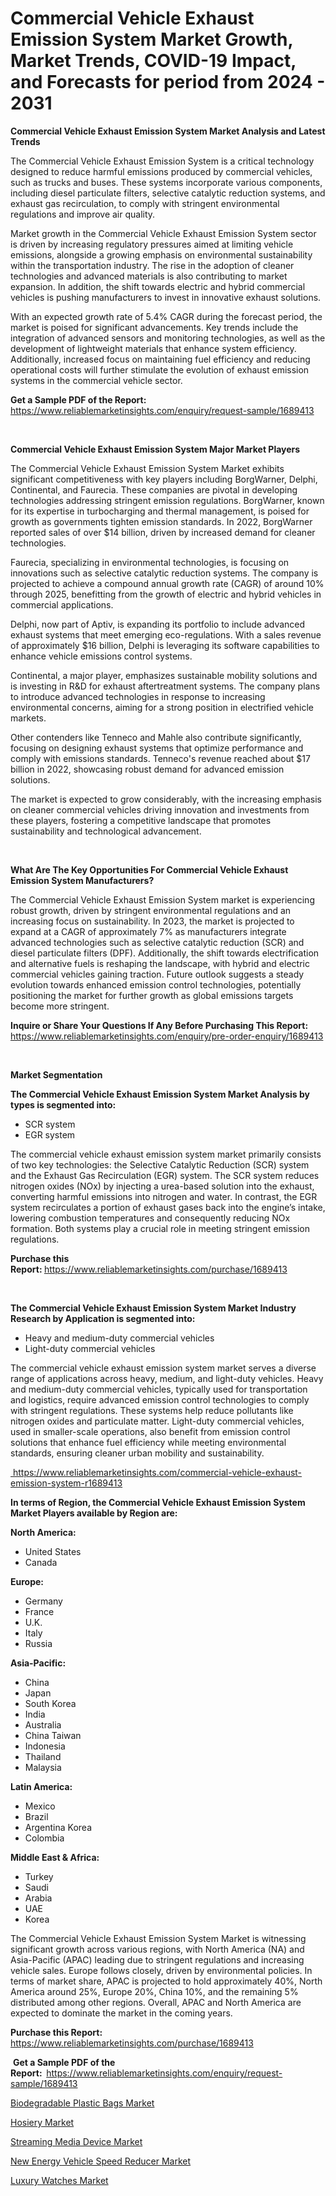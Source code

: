 <p><h1>Commercial Vehicle Exhaust Emission System Market Growth, Market Trends, COVID-19 Impact, and Forecasts for period from 2024 - 2031</h1></p><p><strong>Commercial Vehicle Exhaust Emission System Market Analysis and Latest Trends</strong></p>
<p><p>The Commercial Vehicle Exhaust Emission System is a critical technology designed to reduce harmful emissions produced by commercial vehicles, such as trucks and buses. These systems incorporate various components, including diesel particulate filters, selective catalytic reduction systems, and exhaust gas recirculation, to comply with stringent environmental regulations and improve air quality. </p><p>Market growth in the Commercial Vehicle Exhaust Emission System sector is driven by increasing regulatory pressures aimed at limiting vehicle emissions, alongside a growing emphasis on environmental sustainability within the transportation industry. The rise in the adoption of cleaner technologies and advanced materials is also contributing to market expansion. In addition, the shift towards electric and hybrid commercial vehicles is pushing manufacturers to invest in innovative exhaust solutions. </p><p>With an expected growth rate of 5.4% CAGR during the forecast period, the market is poised for significant advancements. Key trends include the integration of advanced sensors and monitoring technologies, as well as the development of lightweight materials that enhance system efficiency. Additionally, increased focus on maintaining fuel efficiency and reducing operational costs will further stimulate the evolution of exhaust emission systems in the commercial vehicle sector.</p></p>
<p><strong>Get a Sample PDF of the Report:&nbsp;</strong> <a href="https://www.reliablemarketinsights.com/enquiry/request-sample/1689413?utm_campaign=1347&utm_medium=2&utm_source=Github&utm_content=ia&utm_term=17102024&utm_id=commercial-vehicle-exhaust-emission-system">https://www.reliablemarketinsights.com/enquiry/request-sample/1689413</a></p>
<p>&nbsp;</p>
<p><strong>Commercial Vehicle Exhaust Emission System Major Market Players</strong></p>
<p><p>The Commercial Vehicle Exhaust Emission System Market exhibits significant competitiveness with key players including BorgWarner, Delphi, Continental, and Faurecia. These companies are pivotal in developing technologies addressing stringent emission regulations. BorgWarner, known for its expertise in turbocharging and thermal management, is poised for growth as governments tighten emission standards. In 2022, BorgWarner reported sales of over $14 billion, driven by increased demand for cleaner technologies.</p><p>Faurecia, specializing in environmental technologies, is focusing on innovations such as selective catalytic reduction systems. The company is projected to achieve a compound annual growth rate (CAGR) of around 10% through 2025, benefitting from the growth of electric and hybrid vehicles in commercial applications.</p><p>Delphi, now part of Aptiv, is expanding its portfolio to include advanced exhaust systems that meet emerging eco-regulations. With a sales revenue of approximately $16 billion, Delphi is leveraging its software capabilities to enhance vehicle emissions control systems.</p><p>Continental, a major player, emphasizes sustainable mobility solutions and is investing in R&D for exhaust aftertreatment systems. The company plans to introduce advanced technologies in response to increasing environmental concerns, aiming for a strong position in electrified vehicle markets.</p><p>Other contenders like Tenneco and Mahle also contribute significantly, focusing on designing exhaust systems that optimize performance and comply with emissions standards. Tenneco's revenue reached about $17 billion in 2022, showcasing robust demand for advanced emission solutions.</p><p>The market is expected to grow considerably, with the increasing emphasis on cleaner commercial vehicles driving innovation and investments from these players, fostering a competitive landscape that promotes sustainability and technological advancement.</p></p>
<p>&nbsp;</p>
<p><strong>What Are The Key Opportunities For Commercial Vehicle Exhaust Emission System Manufacturers?</strong></p>
<p><p>The Commercial Vehicle Exhaust Emission System market is experiencing robust growth, driven by stringent environmental regulations and an increasing focus on sustainability. In 2023, the market is projected to expand at a CAGR of approximately 7% as manufacturers integrate advanced technologies such as selective catalytic reduction (SCR) and diesel particulate filters (DPF). Additionally, the shift towards electrification and alternative fuels is reshaping the landscape, with hybrid and electric commercial vehicles gaining traction. Future outlook suggests a steady evolution towards enhanced emission control technologies, potentially positioning the market for further growth as global emissions targets become more stringent.</p></p>
<p><strong>Inquire or Share Your Questions If Any Before Purchasing This Report:</strong> <a href="https://www.reliablemarketinsights.com/enquiry/pre-order-enquiry/1689413?utm_campaign=1347&utm_medium=2&utm_source=Github&utm_content=ia&utm_term=17102024&utm_id=commercial-vehicle-exhaust-emission-system">https://www.reliablemarketinsights.com/enquiry/pre-order-enquiry/1689413</a></p>
<p>&nbsp;</p>
<p><strong>Market Segmentation</strong></p>
<p><strong>The Commercial Vehicle Exhaust Emission System Market Analysis by types is segmented into:</strong></p>
<p><ul><li>SCR system</li><li>EGR system</li></ul></p>
<p><p>The commercial vehicle exhaust emission system market primarily consists of two key technologies: the Selective Catalytic Reduction (SCR) system and the Exhaust Gas Recirculation (EGR) system. The SCR system reduces nitrogen oxides (NOx) by injecting a urea-based solution into the exhaust, converting harmful emissions into nitrogen and water. In contrast, the EGR system recirculates a portion of exhaust gases back into the engine’s intake, lowering combustion temperatures and consequently reducing NOx formation. Both systems play a crucial role in meeting stringent emission regulations.</p></p>
<p><strong>Purchase this Report:&nbsp;</strong><a href="https://www.reliablemarketinsights.com/purchase/1689413?utm_campaign=1347&utm_medium=2&utm_source=Github&utm_content=ia&utm_term=17102024&utm_id=commercial-vehicle-exhaust-emission-system">https://www.reliablemarketinsights.com/purchase/1689413</a></p>
<p>&nbsp;</p>
<p><strong>The Commercial Vehicle Exhaust Emission System Market Industry Research by Application is segmented into:</strong></p>
<p><ul><li>Heavy and medium-duty commercial vehicles</li><li>Light-duty commercial vehicles</li></ul></p>
<p><p>The commercial vehicle exhaust emission system market serves a diverse range of applications across heavy, medium, and light-duty vehicles. Heavy and medium-duty commercial vehicles, typically used for transportation and logistics, require advanced emission control technologies to comply with stringent regulations. These systems help reduce pollutants like nitrogen oxides and particulate matter. Light-duty commercial vehicles, used in smaller-scale operations, also benefit from emission control solutions that enhance fuel efficiency while meeting environmental standards, ensuring cleaner urban mobility and sustainability.</p></p>
<p><a href="https://www.reliablemarketinsights.com/commercial-vehicle-exhaust-emission-system-r1689413?utm_campaign=1347&utm_medium=2&utm_source=Github&utm_content=ia&utm_term=17102024&utm_id=commercial-vehicle-exhaust-emission-system">&nbsp;https://www.reliablemarketinsights.com/commercial-vehicle-exhaust-emission-system-r1689413</a></p>
<p><strong>In terms of Region, the Commercial Vehicle Exhaust Emission System Market Players available by Region are:</strong></p>
<p>
    <p> <strong> North America: </strong>
        <ul>
            <li>United States</li>
            <li>Canada</li>
        </ul>
        </p> 
    <p> <strong> Europe: </strong>
        <ul>
            <li>Germany</li>
            <li>France</li>
            <li>U.K.</li>
            <li>Italy</li>
            <li>Russia</li>
        </ul>
        </p> 
    <p> <strong> Asia-Pacific: </strong>
        <ul>
            <li>China</li>
            <li>Japan</li>
            <li>South Korea</li>
            <li>India</li>
            <li>Australia</li>
            <li>China Taiwan</li>
            <li>Indonesia</li>
            <li>Thailand</li>
            <li>Malaysia</li>
        </ul>
        </p> 
    <p> <strong> Latin America: </strong>
        <ul>
            <li>Mexico</li>
            <li>Brazil</li>
            <li>Argentina Korea</li>
            <li>Colombia</li>
        </ul>
        </p> 
    <p> <strong> Middle East & Africa: </strong>
        <ul>
            <li>Turkey</li>
            <li>Saudi</li>
            <li>Arabia</li>
            <li>UAE</li>
            <li>Korea</li>
        </ul>
    </p>
    </p>
<p><p>The Commercial Vehicle Exhaust Emission System Market is witnessing significant growth across various regions, with North America (NA) and Asia-Pacific (APAC) leading due to stringent regulations and increasing vehicle sales. Europe follows closely, driven by environmental policies. In terms of market share, APAC is projected to hold approximately 40%, North America around 25%, Europe 20%, China 10%, and the remaining 5% distributed among other regions. Overall, APAC and North America are expected to dominate the market in the coming years.</p></p>
<p><strong>Purchase this Report: </strong><a href="https://www.reliablemarketinsights.com/purchase/1689413?utm_campaign=1347&utm_medium=2&utm_source=Github&utm_content=ia&utm_term=17102024&utm_id=commercial-vehicle-exhaust-emission-system">https://www.reliablemarketinsights.com/purchase/1689413</a></p>
<p>&nbsp;<strong>Get a Sample PDF of the Report:&nbsp;&nbsp;</strong><a href="https://www.reliablemarketinsights.com/enquiry/request-sample/1689413?utm_campaign=1347&utm_medium=2&utm_source=Github&utm_content=ia&utm_term=17102024&utm_id=commercial-vehicle-exhaust-emission-system">https://www.reliablemarketinsights.com/enquiry/request-sample/1689413</a></p>
<p><strong></strong></p>
<p><p><a href="https://www.linkedin.com/pulse/global-biodegradable-plastic-bags-market-sector2024-2031-0vabc?utm_campaign=1347&utm_medium=2&utm_source=Github&utm_content=ia&utm_term=17102024&utm_id=commercial-vehicle-exhaust-emission-system">Biodegradable Plastic Bags Market</a></p><p><a href="https://www.linkedin.com/pulse/hosiery-market-global-insights-sales-trends-2024-2031-crowd-data-k317c?utm_campaign=1347&utm_medium=2&utm_source=Github&utm_content=ia&utm_term=17102024&utm_id=commercial-vehicle-exhaust-emission-system">Hosiery Market</a></p><p><a href="https://www.linkedin.com/pulse/trends-global-streaming-media-device-market-forecast-analysis-koptc?utm_campaign=1347&utm_medium=2&utm_source=Github&utm_content=ia&utm_term=17102024&utm_id=commercial-vehicle-exhaust-emission-system">Streaming Media Device Market</a></p><p><a href="https://github.com/indrystar/Market-Research-Report-List-5/blob/main/new-energy-vehicle-speed-reducer-market.md?utm_campaign=1347&utm_medium=2&utm_source=Github&utm_content=ia&utm_term=17102024&utm_id=commercial-vehicle-exhaust-emission-system">New Energy Vehicle Speed Reducer Market</a></p><p><a href="https://www.linkedin.com/pulse/luxury-watches-market-trends-focusing-insight-forecast-analysis-vvhgc?utm_campaign=1347&utm_medium=2&utm_source=Github&utm_content=ia&utm_term=17102024&utm_id=commercial-vehicle-exhaust-emission-system">Luxury Watches Market</a></p></p>